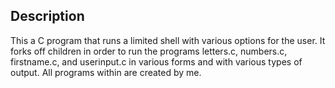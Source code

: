 ## Description
This a C program that runs a limited shell with various
options for the user. It forks off children in order to
run the programs letters.c, numbers.c, firstname.c, and
userinput.c in various forms and with various types of 
output. All programs within are created by me.
